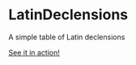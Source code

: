 # LatinDeclensions
A simple table of Latin declensions

[See it in action!](https://jrtibbetts.github.io/LatinDeclensions/)
